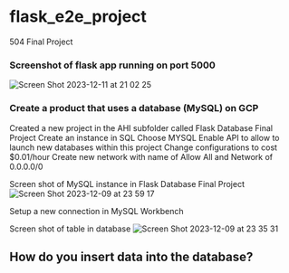# flask_e2e_project
504 Final Project

### Screenshot of flask app running on port 5000
![Screen Shot 2023-12-11 at 21 02 25](https://github.com/chebbin/flask_e2e_project/assets/141374142/cb00503e-3456-43a7-8273-993c789fbd97)

### Create a product that uses a database (MySQL) on GCP
Created a new project in the AHI subfolder called Flask Database Final Project
Create an instance in SQL
Choose MYSQL
Enable API to allow to launch new databases within this project
Change configurations to cost $0.01/hour
Create new network with name of Allow All and Network of 0.0.0.0/0

Screen shot of MySQL instance in Flask Database Final Project
![Screen Shot 2023-12-09 at 23 59 17](https://github.com/chebbin/flask_e2e_project/assets/141374142/d62bfd6e-8b94-4cd2-8cee-b80d1e43bc58)

Setup a new connection in MySQL Workbench

Screen shot of table in database
![Screen Shot 2023-12-09 at 23 35 31](https://github.com/chebbin/flask_e2e_project/assets/141374142/1895ced2-3a0f-4630-9245-ccd9c5367e8c)

## How do you insert data into the database?
